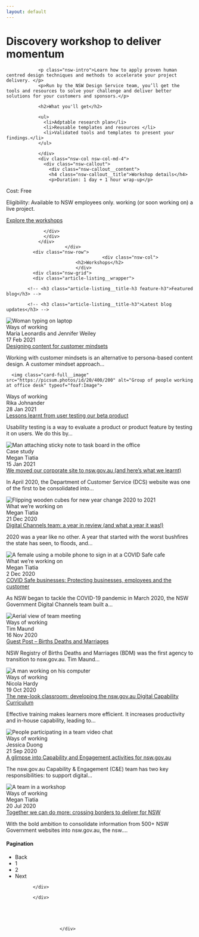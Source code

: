 ```yaml
---
layout: default
---
```


<div class="nsw-grid">
              <div class="nsw-row nsw-m-bottom-sm">
						    <div class="nsw-col">
                      <h1>Discovery workshop to deliver momentum</h1>
                </div>
						  </div>
              <div class="nsw-row nsw-m-bottom-sm">
						    <div class="nsw-col nsw-col-md-8">

                <p class="nsw-intro">Learn how to apply proven human centred design techniques and methods to accelerate your project delivery. </p>
                <p>Run by the NSW Design Service team, you’ll get the tools and resources to solve your challenge and deliver better solutions for your customers and sponsors.</p>

                <h2>What you'll get</h2>

                <ul>
                  <li>Adptable research plan</li>
                  <li>Reusable templates and resources </li>
                  <li>Validated tools and templates to present your findings.</li>
                </ul>

                </div>
                <div class="nsw-col nsw-col-md-4">
                  <div class="nsw-callout">
                    <div class="nsw-callout__content">
                    <h4 class="nsw-callout__title">Workshop details</h4>
                    <p>Duration: 1 day + 1 hour wrap-up</p>
<p>Cost: Free</p>
<p>Eligibility: Available to NSW employees only. working (or soon working on) a live project.</p>
<p><a href="#" class="nsw-text-link">Explore the workshops</a></p>

                  </div>
                  </div>
                </div>
						  </div>
              <div class="nsw-row">
              						    <div class="nsw-col">
                              <h2>Workshops</h2>  
                              </div>
              <div class="nsw-grid">
              <div class="article-listing__wrapper">
<div class="article-listing__cards">

            <!-- <h3 class="article-listing__title-h3 feature-h3">Featured blog</h3> -->

            <!-- <h3 class="article-listing__title-h3">Latest blog updates</h3> -->
  <div class="views-row">
<div class="views-field views-field-card-image">          <div class="field-content">

<picture>
        <img class="card-full__image" src="https://picsum.photos/id/1/400/200" alt="Woman typing on laptop" typeof="foaf:Image">

</picture>




</div>
</div>                  <div class="detail-wrapper">
<div class="views-field views-field-field-article-category">          <div class="field-content">Ways of working</div>
</div>            <div class="views-field views-field-field-article-author">          <div class="field-content">Maria Leonardis and Jennifer Weiley</div>
</div>            <div class="views-field views-field-field-article-date">          <div class="field-content">17 Feb 2021</div>
</div>            <div class="views-field views-field-title">          <span class="field-content"><a href="/consolidation/blog/designing-content-for-customer-mindsets" hreflang="en">Designing content for customer mindsets</a></span>
</div>            <div class="views-field views-field-field-deck">          <div class="field-content"><p>Working with customer mindsets is an alternative to persona-based content design. A customer mindset approach…</p></div>
</div>          </div>

</div>
                <div class="views-row">
<div class="views-field views-field-card-image">          <div class="field-content">

<picture>

      <img class="card-full__image" src="https://picsum.photos/id/20/400/200" alt="Group of people working at office desk" typeof="foaf:Image">

</picture>




</div>
</div>                  <div class="detail-wrapper">
<div class="views-field views-field-field-article-category">          <div class="field-content">Ways of working</div>
</div>            <div class="views-field views-field-field-article-author">          <div class="field-content">Rika Johnander</div>
</div>            <div class="views-field views-field-field-article-date">          <div class="field-content">28 Jan 2021</div>
</div>            <div class="views-field views-field-title">          <span class="field-content"><a href="/consolidation/blog/lessons-learnt-from-user-testing-our-beta-product" hreflang="en">Lessons learnt from user testing our beta product</a></span>
</div>            <div class="views-field views-field-field-deck">          <div class="field-content"><p>Usability testing is a way to evaluate a product or product feature by testing it on users. We do this by…</p></div>
</div>          </div>

</div>
                <div class="views-row">
<div class="views-field views-field-card-image">          <div class="field-content">

<picture>
      <source srcset="/sites/default/files/styles/card_full_lg_x1/public/2020-12/Man-attaching-sticky-note-to-task-board-in-the-office.jpg?h=9d96f97f&amp;itok=J00LwmMl 1x, /sites/default/files/styles/card_full_lg_x2/public/2020-12/Man-attaching-sticky-note-to-task-board-in-the-office.jpg?h=9d96f97f&amp;itok=66MJIa03 2x" media="(min-width: 1280px)" type="image/jpeg">
  <source srcset="/sites/default/files/styles/card_full_md_x1/public/2020-12/Man-attaching-sticky-note-to-task-board-in-the-office.jpg?h=9d96f97f&amp;itok=kwhXn-nZ 1x, /sites/default/files/styles/card_full_md_x2/public/2020-12/Man-attaching-sticky-note-to-task-board-in-the-office.jpg?h=9d96f97f&amp;itok=MuduTmbQ 2x" media="(min-width: 768px)" type="image/jpeg">
  <source srcset="/sites/default/files/styles/card_x1/public/2020-12/Man-attaching-sticky-note-to-task-board-in-the-office.jpg?h=9d96f97f&amp;itok=9NGtieir 1x, /sites/default/files/styles/card_x2/public/2020-12/Man-attaching-sticky-note-to-task-board-in-the-office.jpg?h=9d96f97f&amp;itok=o5qEEThy 2x" type="image/jpeg">
      <img class="card-full__image" src="/sites/default/files/styles/card_x1/public/2020-12/Man-attaching-sticky-note-to-task-board-in-the-office.jpg?h=9d96f97f&amp;itok=9NGtieir" alt="Man attaching sticky note to task board in the office" typeof="foaf:Image">

</picture>




</div>
</div>                  <div class="detail-wrapper">
<div class="views-field views-field-field-article-category">          <div class="field-content">Case study</div>
</div>            <div class="views-field views-field-field-article-author">          <div class="field-content">Megan Tiatia</div>
</div>            <div class="views-field views-field-field-article-date">          <div class="field-content">15 Jan 2021</div>
</div>            <div class="views-field views-field-title">          <span class="field-content"><a href="/consolidation/blog/we-moved-our-corporate-site-to-nswgovau" hreflang="en">We moved our corporate site to nsw.gov.au (and here’s what we learnt)</a></span>
</div>            <div class="views-field views-field-field-deck">          <div class="field-content"><p>In April 2020, the Department of Customer Service (DCS) website was one of the first to be consolidated into…</p></div>
</div>          </div>

</div>
                <div class="views-row">
<div class="views-field views-field-card-image">          <div class="field-content">

<picture>
      <source srcset="/sites/default/files/styles/card_full_lg_x1/public/2020-12/Flipping-wooden-cubes-for-new-year-change-2020-to-2021.jpg?h=8227057d&amp;itok=_OnA-o5t 1x, /sites/default/files/styles/card_full_lg_x2/public/2020-12/Flipping-wooden-cubes-for-new-year-change-2020-to-2021.jpg?h=8227057d&amp;itok=W_aqW7uh 2x" media="(min-width: 1280px)" type="image/jpeg">
  <source srcset="/sites/default/files/styles/card_full_md_x1/public/2020-12/Flipping-wooden-cubes-for-new-year-change-2020-to-2021.jpg?h=8227057d&amp;itok=UrXI_a3Z 1x, /sites/default/files/styles/card_full_md_x2/public/2020-12/Flipping-wooden-cubes-for-new-year-change-2020-to-2021.jpg?h=8227057d&amp;itok=rbZKVu7e 2x" media="(min-width: 768px)" type="image/jpeg">
  <source srcset="/sites/default/files/styles/card_x1/public/2020-12/Flipping-wooden-cubes-for-new-year-change-2020-to-2021.jpg?h=8227057d&amp;itok=hnEzMsz7 1x, /sites/default/files/styles/card_x2/public/2020-12/Flipping-wooden-cubes-for-new-year-change-2020-to-2021.jpg?h=8227057d&amp;itok=5dL2l8U1 2x" type="image/jpeg">
      <img class="card-full__image" src="/sites/default/files/styles/card_x1/public/2020-12/Flipping-wooden-cubes-for-new-year-change-2020-to-2021.jpg?h=8227057d&amp;itok=hnEzMsz7" alt="Flipping wooden cubes for new year change 2020 to 2021" typeof="foaf:Image">

</picture>




</div>
</div>                  <div class="detail-wrapper">
<div class="views-field views-field-field-article-category">          <div class="field-content">What we’re working on</div>
</div>            <div class="views-field views-field-field-article-author">          <div class="field-content">Megan Tiatia</div>
</div>            <div class="views-field views-field-field-article-date">          <div class="field-content">21 Dec 2020</div>
</div>            <div class="views-field views-field-title">          <span class="field-content"><a href="/consolidation/blog/digital-channels-team-a-year-review-and-what-a-year-it-was" hreflang="en">Digital Channels team: a year in review (and what a year it was!)</a></span>
</div>            <div class="views-field views-field-field-deck">          <div class="field-content"><p>2020 was a year like no other. A year that started with the worst bushfires the state has seen, to floods, and…</p></div>
</div>          </div>

</div>
                <div class="views-row">
<div class="views-field views-field-card-image">          <div class="field-content">

<picture>
      <source srcset="/sites/default/files/styles/card_full_lg_x1/public/2020-09/female-using-a-mobile-phone-to-sign-in-at-a-covid-safe-cafe.jpg?h=ee11da7d&amp;itok=cpOOxXIx 1x, /sites/default/files/styles/card_full_lg_x2/public/2020-09/female-using-a-mobile-phone-to-sign-in-at-a-covid-safe-cafe.jpg?h=ee11da7d&amp;itok=Ekh_MMzu 2x" media="(min-width: 1280px)" type="image/jpeg">
  <source srcset="/sites/default/files/styles/card_full_md_x1/public/2020-09/female-using-a-mobile-phone-to-sign-in-at-a-covid-safe-cafe.jpg?h=ee11da7d&amp;itok=GWy-wXRB 1x, /sites/default/files/styles/card_full_md_x2/public/2020-09/female-using-a-mobile-phone-to-sign-in-at-a-covid-safe-cafe.jpg?h=ee11da7d&amp;itok=CKnjZGvQ 2x" media="(min-width: 768px)" type="image/jpeg">
  <source srcset="/sites/default/files/styles/card_x1/public/2020-09/female-using-a-mobile-phone-to-sign-in-at-a-covid-safe-cafe.jpg?h=ee11da7d&amp;itok=TwAJN99F 1x, /sites/default/files/styles/card_x2/public/2020-09/female-using-a-mobile-phone-to-sign-in-at-a-covid-safe-cafe.jpg?h=ee11da7d&amp;itok=bPqImHi5 2x" type="image/jpeg">
      <img class="card-full__image" src="/sites/default/files/styles/card_x1/public/2020-09/female-using-a-mobile-phone-to-sign-in-at-a-covid-safe-cafe.jpg?h=ee11da7d&amp;itok=TwAJN99F" alt="A female using a mobile phone to sign in at a COVID Safe cafe" typeof="foaf:Image">

</picture>




</div>
</div>                  <div class="detail-wrapper">
<div class="views-field views-field-field-article-category">          <div class="field-content">What we’re working on</div>
</div>            <div class="views-field views-field-field-article-author">          <div class="field-content">Megan Tiatia</div>
</div>            <div class="views-field views-field-field-article-date">          <div class="field-content">2 Dec 2020</div>
</div>            <div class="views-field views-field-title">          <span class="field-content"><a href="/consolidation/blog/covid-safe-businesses-protecting-businesses-employees-and-customer" hreflang="en">COVID Safe businesses: Protecting businesses, employees and the customer</a></span>
</div>            <div class="views-field views-field-field-deck">          <div class="field-content"><p>As NSW began to tackle the COVID-19 pandemic in March 2020, the NSW Government Digital Channels team built a…</p></div>
</div>          </div>

</div>
                <div class="views-row">
<div class="views-field views-field-card-image">          <div class="field-content">

<picture>
      <source srcset="/sites/default/files/styles/card_full_lg_x1/public/2020-10/aerial-view-of-team-meeting_0.jpg?h=ee11da7d&amp;itok=Qq091xIl 1x, /sites/default/files/styles/card_full_lg_x2/public/2020-10/aerial-view-of-team-meeting_0.jpg?h=ee11da7d&amp;itok=wPDeH7OF 2x" media="(min-width: 1280px)" type="image/jpeg">
  <source srcset="/sites/default/files/styles/card_full_md_x1/public/2020-10/aerial-view-of-team-meeting_0.jpg?h=ee11da7d&amp;itok=Tv7Sp8ha 1x, /sites/default/files/styles/card_full_md_x2/public/2020-10/aerial-view-of-team-meeting_0.jpg?h=ee11da7d&amp;itok=pNQnjjQ9 2x" media="(min-width: 768px)" type="image/jpeg">
  <source srcset="/sites/default/files/styles/card_x1/public/2020-10/aerial-view-of-team-meeting_0.jpg?h=ee11da7d&amp;itok=nLzN0jdL 1x, /sites/default/files/styles/card_x2/public/2020-10/aerial-view-of-team-meeting_0.jpg?h=ee11da7d&amp;itok=NUhOXWZd 2x" type="image/jpeg">
      <img class="card-full__image" src="/sites/default/files/styles/card_x1/public/2020-10/aerial-view-of-team-meeting_0.jpg?h=ee11da7d&amp;itok=nLzN0jdL" alt="Aerial view of team meeting" typeof="foaf:Image">

</picture>




</div>
</div>                  <div class="detail-wrapper">
<div class="views-field views-field-field-article-category">          <div class="field-content">Ways of working</div>
</div>            <div class="views-field views-field-field-article-author">          <div class="field-content">Tim Maund</div>
</div>            <div class="views-field views-field-field-article-date">          <div class="field-content">16 Nov 2020</div>
</div>            <div class="views-field views-field-title">          <span class="field-content"><a href="/consolidation/blog/guest-post-%E2%80%93-births-deaths-and-marriages" hreflang="en">Guest Post – Births Deaths and Marriages </a></span>
</div>            <div class="views-field views-field-field-deck">          <div class="field-content"><p>NSW Registry of Births Deaths and Marriages (BDM) was the first agency to transition to nsw.gov.au. Tim Maund…</p></div>
</div>          </div>

</div>
                <div class="views-row">
<div class="views-field views-field-card-image">          <div class="field-content">

<picture>
      <source srcset="/sites/default/files/styles/card_full_lg_x1/public/2020-10/a-man-working-on-his-computer_0.jpg?h=ee11da7d&amp;itok=AjzPZ7t9 1x, /sites/default/files/styles/card_full_lg_x2/public/2020-10/a-man-working-on-his-computer_0.jpg?h=ee11da7d&amp;itok=D7daK_vK 2x" media="(min-width: 1280px)" type="image/jpeg">
  <source srcset="/sites/default/files/styles/card_full_md_x1/public/2020-10/a-man-working-on-his-computer_0.jpg?h=ee11da7d&amp;itok=OTOCvfUW 1x, /sites/default/files/styles/card_full_md_x2/public/2020-10/a-man-working-on-his-computer_0.jpg?h=ee11da7d&amp;itok=sBSaZklq 2x" media="(min-width: 768px)" type="image/jpeg">
  <source srcset="/sites/default/files/styles/card_x1/public/2020-10/a-man-working-on-his-computer_0.jpg?h=ee11da7d&amp;itok=RiPugNmm 1x, /sites/default/files/styles/card_x2/public/2020-10/a-man-working-on-his-computer_0.jpg?h=ee11da7d&amp;itok=E4fDz5Bx 2x" type="image/jpeg">
      <img class="card-full__image" src="/sites/default/files/styles/card_x1/public/2020-10/a-man-working-on-his-computer_0.jpg?h=ee11da7d&amp;itok=RiPugNmm" alt="A man working on his computer" typeof="foaf:Image">

</picture>




</div>
</div>                  <div class="detail-wrapper">
<div class="views-field views-field-field-article-category">          <div class="field-content">Ways of working</div>
</div>            <div class="views-field views-field-field-article-author">          <div class="field-content">Nicola Hardy</div>
</div>            <div class="views-field views-field-field-article-date">          <div class="field-content">19 Oct 2020</div>
</div>            <div class="views-field views-field-title">          <span class="field-content"><a href="/consolidation/blog/new-look-classroom-developing-nswgovau-digital-capability-curriculum" hreflang="en">The new-look classroom: developing the nsw.gov.au Digital Capability Curriculum</a></span>
</div>            <div class="views-field views-field-field-deck">          <div class="field-content"><p>Effective training makes learners more efficient. It increases productivity and in-house capability, leading to…</p></div>
</div>          </div>

</div>
                <div class="views-row">
<div class="views-field views-field-card-image">          <div class="field-content">

<picture>
      <source srcset="/sites/default/files/styles/card_full_lg_x1/public/2020-10/people-in-an-online-video-chat_0.jpg?h=ee11da7d&amp;itok=HTDPIxmw 1x, /sites/default/files/styles/card_full_lg_x2/public/2020-10/people-in-an-online-video-chat_0.jpg?h=ee11da7d&amp;itok=hDVtoAzm 2x" media="(min-width: 1280px)" type="image/jpeg">
  <source srcset="/sites/default/files/styles/card_full_md_x1/public/2020-10/people-in-an-online-video-chat_0.jpg?h=ee11da7d&amp;itok=RtoJdBSc 1x, /sites/default/files/styles/card_full_md_x2/public/2020-10/people-in-an-online-video-chat_0.jpg?h=ee11da7d&amp;itok=Hk27Ilu2 2x" media="(min-width: 768px)" type="image/jpeg">
  <source srcset="/sites/default/files/styles/card_x1/public/2020-10/people-in-an-online-video-chat_0.jpg?h=ee11da7d&amp;itok=dQcE3-NT 1x, /sites/default/files/styles/card_x2/public/2020-10/people-in-an-online-video-chat_0.jpg?h=ee11da7d&amp;itok=Q75N45v8 2x" type="image/jpeg">
      <img class="card-full__image" src="/sites/default/files/styles/card_x1/public/2020-10/people-in-an-online-video-chat_0.jpg?h=ee11da7d&amp;itok=dQcE3-NT" alt="People participating in a team video chat" typeof="foaf:Image">

</picture>




</div>
</div>                  <div class="detail-wrapper">
<div class="views-field views-field-field-article-category">          <div class="field-content">Ways of working</div>
</div>            <div class="views-field views-field-field-article-author">          <div class="field-content">Jessica Duong </div>
</div>            <div class="views-field views-field-field-article-date">          <div class="field-content">21 Sep 2020</div>
</div>            <div class="views-field views-field-title">          <span class="field-content"><a href="/consolidation/blog/a-glimpse-into-capability-and-engagement-activities-for-nswgovau" hreflang="en">A glimpse into Capability and Engagement activities for nsw.gov.au </a></span>
</div>            <div class="views-field views-field-field-deck">          <div class="field-content"><p>The nsw.gov.au Capability &amp; Engagement (C&amp;E) team has two key responsibilities: to support digital…</p></div>
</div>          </div>

</div>
                <div class="views-row">
<div class="views-field views-field-card-image">          <div class="field-content">

<picture>
      <source srcset="/sites/default/files/styles/card_full_lg_x1/public/2020-10/a-team-in-a-workshop_0.jpg?h=ee11da7d&amp;itok=HcjiGxH_ 1x, /sites/default/files/styles/card_full_lg_x2/public/2020-10/a-team-in-a-workshop_0.jpg?h=ee11da7d&amp;itok=-YxiT7Lv 2x" media="(min-width: 1280px)" type="image/jpeg">
  <source srcset="/sites/default/files/styles/card_full_md_x1/public/2020-10/a-team-in-a-workshop_0.jpg?h=ee11da7d&amp;itok=_N0prNsX 1x, /sites/default/files/styles/card_full_md_x2/public/2020-10/a-team-in-a-workshop_0.jpg?h=ee11da7d&amp;itok=EusnBrYD 2x" media="(min-width: 768px)" type="image/jpeg">
  <source srcset="/sites/default/files/styles/card_x1/public/2020-10/a-team-in-a-workshop_0.jpg?h=ee11da7d&amp;itok=lTwLpqm3 1x, /sites/default/files/styles/card_x2/public/2020-10/a-team-in-a-workshop_0.jpg?h=ee11da7d&amp;itok=pB4Yg-9F 2x" type="image/jpeg">
      <img class="card-full__image" src="/sites/default/files/styles/card_x1/public/2020-10/a-team-in-a-workshop_0.jpg?h=ee11da7d&amp;itok=lTwLpqm3" alt="A team in a workshop" typeof="foaf:Image">

</picture>




</div>
</div>                  <div class="detail-wrapper">
<div class="views-field views-field-field-article-category">          <div class="field-content">Ways of working</div>
</div>            <div class="views-field views-field-field-article-author">          <div class="field-content">Megan Tiatia </div>
</div>            <div class="views-field views-field-field-article-date">          <div class="field-content">20 Jul 2020</div>
</div>            <div class="views-field views-field-title">          <span class="field-content"><a href="/consolidation/blog/together-we-can-do-more-crossing-borders-to-deliver-for-nsw" hreflang="en">Together we can do more: crossing borders to deliver for NSW</a></span>
</div>            <div class="views-field views-field-field-deck">          <div class="field-content"><p>With the bold ambition to consolidate information from 500+ NSW Government websites into nsw.gov.au, the nsw.…</p></div>
</div>          </div>

</div>


</div>

<nav class="pager" role="navigation" aria-labelledby="pagination-heading">
<h4 id="pagination-heading" class="visually-hidden">Pagination</h4>
<ul class="text-center more-link pager__items js-pager__items list-style-none">
<li class="pager__item inline_block link-disable">
      <span class="previous" title="Show less results" rel="prev">Back</span>
  </li>
  <li class="pager__item is-active inline_block">
                              <span href="?combine_blog=&amp;date_start=&amp;date_end=&amp;page=0" title="Current page" class="views-ajax-link">1</span>
</li>
  <li class="pager__item inline_block">
                              <span href="?combine_blog=&amp;date_start=&amp;date_end=&amp;page=1" title="Go to page 2" class="views-ajax-link">2</span>
</li>
<li class="pager__item inline_block link-enable">
      <span href="?combine_blog=&amp;date_start=&amp;date_end=&amp;page=1" class="next  views-ajax-link" title="Show more results" rel="next">Next</span>
  </li>
</ul>
</nav>

</div>

              </div>              

              </div>





						</div>
